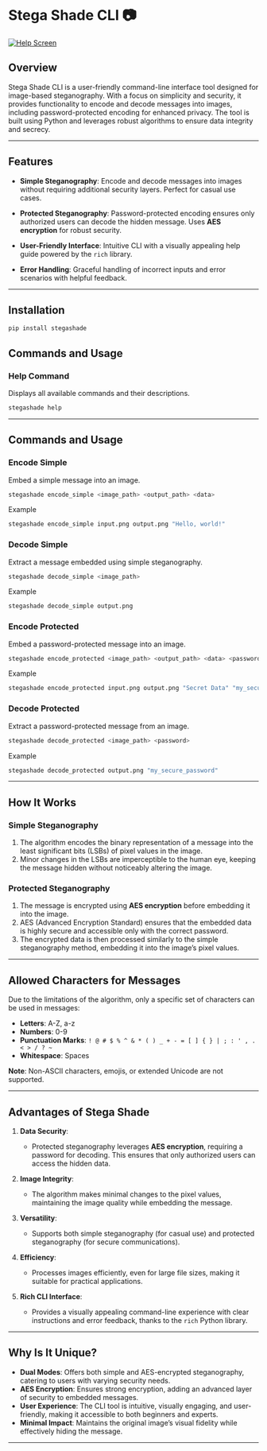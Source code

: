 # Stega Shade CLI 📷

[![Help Screen](https://media.discordapp.net/attachments/1289621011263914106/1309985024149295194/image.png?ex=67439220&is=674240a0&hm=0809af596f8e5fcc38232f50d58a9a32b7914779c3fd486253261baf51935354&=&format=webp&quality=lossless)](help.png)

## Overview

Stega Shade CLI is a user-friendly command-line interface tool designed for image-based steganography. With a focus on simplicity and security, it provides functionality to encode and decode messages into images, including password-protected encoding for enhanced privacy. The tool is built using Python and leverages robust algorithms to ensure data integrity and secrecy.

---

## Features

- **Simple Steganography**:
  Encode and decode messages into images without requiring additional security layers. Perfect for casual use cases.
  
- **Protected Steganography**:
  Password-protected encoding ensures only authorized users can decode the hidden message. Uses **AES encryption** for robust security.

- **User-Friendly Interface**:
  Intuitive CLI with a visually appealing help guide powered by the `rich` library.

- **Error Handling**:
  Graceful handling of incorrect inputs and error scenarios with helpful feedback.

---

## Installation
```bash
pip install stegashade
```

## Commands and Usage

### Help Command
Displays all available commands and their descriptions.

```bash
stegashade help
```
---

## Commands and Usage

### Encode Simple
Embed a simple message into an image.

```bash
stegashade encode_simple <image_path> <output_path> <data>
```

Example

```bash
stegashade encode_simple input.png output.png "Hello, world!"
```

### Decode Simple
Extract a message embedded using simple steganography.

```bash
stegashade decode_simple <image_path>
```

Example
```bash
stegashade decode_simple output.png
```

### Encode Protected
Embed a password-protected message into an image.

```bash
stegashade encode_protected <image_path> <output_path> <data> <password>
```

Example
```bash
stegashade encode_protected input.png output.png "Secret Data" "my_secure_password"
```

### Decode Protected
Extract a password-protected message from an image.

```bash
stegashade decode_protected <image_path> <password>
```

Example
```bash
stegashade decode_protected output.png "my_secure_password"
```

---

## How It Works

### Simple Steganography
1. The algorithm encodes the binary representation of a message into the least significant bits (LSBs) of pixel values in the image.
2. Minor changes in the LSBs are imperceptible to the human eye, keeping the message hidden without noticeably altering the image.

### Protected Steganography
1. The message is encrypted using **AES encryption** before embedding it into the image.
2. AES (Advanced Encryption Standard) ensures that the embedded data is highly secure and accessible only with the correct password.
3. The encrypted data is then processed similarly to the simple steganography method, embedding it into the image’s pixel values.

---

## Allowed Characters for Messages

Due to the limitations of the algorithm, only a specific set of characters can be used in messages:

- **Letters**: A-Z, a-z
- **Numbers**: 0-9
- **Punctuation Marks**: `! @ # $ % ^ & * ( ) _ + - = [ ] { } | ; : ' , . < > / ? ~`
- **Whitespace**: Spaces

**Note**: Non-ASCII characters, emojis, or extended Unicode are not supported.

---

## Advantages of Stega Shade

1. **Data Security**: 
   - Protected steganography leverages **AES encryption**, requiring a password for decoding. This ensures that only authorized users can access the hidden data.

2. **Image Integrity**: 
   - The algorithm makes minimal changes to the pixel values, maintaining the image quality while embedding the message.

3. **Versatility**: 
   - Supports both simple steganography (for casual use) and protected steganography (for secure communications).

4. **Efficiency**: 
   - Processes images efficiently, even for large file sizes, making it suitable for practical applications.

5. **Rich CLI Interface**: 
   - Provides a visually appealing command-line experience with clear instructions and error feedback, thanks to the `rich` Python library.

---

## Why Is It Unique?

- **Dual Modes**: Offers both simple and AES-encrypted steganography, catering to users with varying security needs.
- **AES Encryption**: Ensures strong encryption, adding an advanced layer of security to embedded messages.
- **User Experience**: The CLI tool is intuitive, visually engaging, and user-friendly, making it accessible to both beginners and experts.
- **Minimal Impact**: Maintains the original image’s visual fidelity while effectively hiding the message.

---



